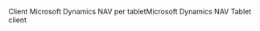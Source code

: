 <span data-ttu-id="1e1a3-101">Client Microsoft Dynamics NAV per tablet</span><span class="sxs-lookup"><span data-stu-id="1e1a3-101">Microsoft Dynamics NAV Tablet client</span></span>